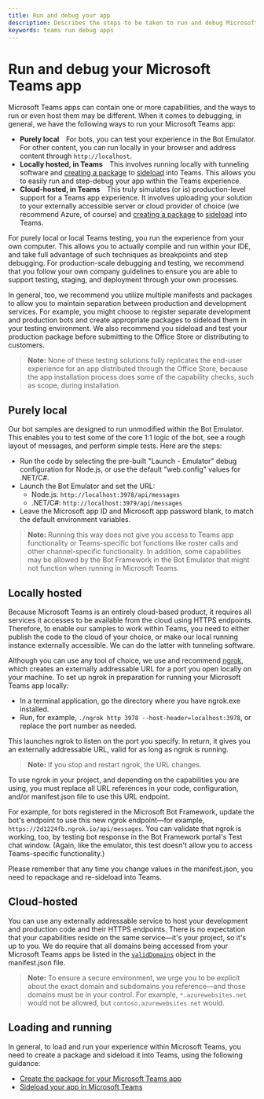 ```yaml
---
title: Run and debug your app
description: Describes the steps to be taken to run and debug Microsoft Teams apps
keywords: teams run debug apps
---
```


# Run and debug your Microsoft Teams app

Microsoft Teams apps can contain one or more capabilities, and the ways to run or even host them may be different. When it comes to debugging, in general, we have the following ways to run your Microsoft Teams app:

* **Purely local**&emsp;For bots, you can test your experience in the Bot Emulator. For other content, you can run locally in your browser and address content through `http://localhost`.
* **Locally hosted, in Teams**&emsp;This involves running locally with tunneling software and [creating a package](~/publishing/apps-package) to [sideload](~/concepts/apps/apps-sideload) into Teams. This allows you to easily run and step-debug your app within the Teams experience.
* **Cloud-hosted, in Teams**&emsp;This truly simulates (or is) production-level support for a Teams app experience. It involves uploading your solution to your externally accessible server or cloud provider of choice (we recommend Azure, of course) and [creating a package](~/publishing/apps-package) to [sideload](~/concepts/apps/apps-sideload) into Teams.

For purely local or local Teams testing, you run the experience from your own computer. This allows you to actually compile and run within your IDE, and take full advantage of such techniques as breakpoints and step debugging. For production-scale debugging and testing, we recommend that you follow your own company guidelines to ensure you are able to support testing, staging, and deployment through your own processes.

In general, too, we recommend you utilize multiple manifests and packages to allow you to maintain separation between production and development services. For example, you might choose to register separate development and production bots and create appropriate packages to sideload them in your testing environment. We also recommend you sideload and test your production package before submitting to the Office Store or distributing to customers.

>**Note:** None of these testing solutions fully replicates the end-user experience for an app distributed through the Office Store, because the app installation process does some of the capability checks, such as scope, during installation.

## Purely local

Our bot samples are designed to run unmodified within the Bot Emulator. This enables you to test some of the core 1:1 logic of the bot, see a rough layout of messages, and perform simple tests. Here are the steps:

* Run the code by selecting the pre-built "Launch - Emulator" debug configuration for Node.js, or use the default "web.config" values for .NET/C#.
* Launch the Bot Emulator and set the URL:
  * Node.js: `http://localhost:3978/api/messages`
  * .NET/C#: `http://localhost:3979/api/messages`
* Leave the Microsoft app ID and Microsoft app password blank, to match the default environment variables.

>**Note:** Running this way does not give you access to Teams app functionality or Teams-specific bot functions like roster calls and other channel-specific functionality. In addition, some capabilities may be allowed by the Bot Framework in the Bot Emulator that might not function when running in Microsoft Teams.

## Locally hosted

Because Microsoft Teams is an entirely cloud-based product, it requires all services it accesses to be available from the cloud using HTTPS endpoints. Therefore, to enable our samples to work within Teams, you need to either publish the code to the cloud of your choice, or make our local running instance externally accessible. We can do the latter with tunneling software.

Although you can use any tool of choice, we use and recommend [ngrok](https://ngrok.com/download), which creates an externally addressable URL for a port you open locally on your machine. To set up ngrok in preparation for running your Microsoft Teams app locally: 

* In a terminal application, go the directory where you have ngrok.exe installed.
* Run, for example, `./ngrok http 3978 --host-header=localhost:3978`, or replace the port number as needed.

This launches ngrok to listen on the port you specify. In return, it gives you an externally addressable URL, valid for as long as ngrok is running.

>**Note:** If you stop and restart ngrok, the URL changes.

To use ngrok in your project, and depending on the capabilities you are using, you must replace all URL references in your code, configuration, and/or manifest.json file to use this URL endpoint.

For example, for bots registered in the Microsoft Bot Framework, update the bot's endpoint to use this new ngrok endpoint&mdash;for example, `https://2d1224fb.ngrok.io/api/messages`. You can validate that ngrok is working, too, by testing bot response in the Bot Framework portal's Test chat window. (Again, like the emulator, this test doesn't allow you to access Teams-specific functionality.) 

Please remember that any time you change values in the manifest.json, you need to repackage and re-sideload into Teams.

## Cloud-hosted

You can use any externally addressable service to host your development and production code and their HTTPS endpoints. There is no expectation that your capabilities reside on the same service&mdash;it's your project, so it's up to you. We do require that all domains being accessed from your Microsoft Teams apps be listed in the [`validDomains`](~/reference/schema/manifest-schema#validdomains) object in the manifest.json file.

>**Note:** To ensure a secure environment, we urge you to be explicit about the exact domain and subdomains you reference&mdash;and those domains must be in your control. For example, `*.azurewebsites.net` would not be allowed, but `contoso.azurewebsites.net` would.

## Loading and running

In general, to load and run your experience within Microsoft Teams, you need to create a package and sideload it into Teams, using the following guidance:

* [Create the package for your Microsoft Teams app](~/publishing/apps-package)
* [Sideload your app in Microsoft Teams](~/concepts/apps/apps-sideload)
